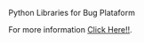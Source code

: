 Python Libraries for Bug Plataform 

For more information [Click Here!!](http://irvinocanto.blogspot.com/2013/03/new-python-libraries-for-bug.html "Title").


